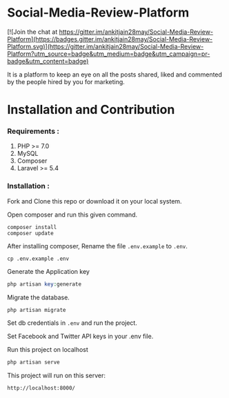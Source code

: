 # Social-Media-Review-Platform

[![Join the chat at https://gitter.im/ankitjain28may/Social-Media-Review-Platform](https://badges.gitter.im/ankitjain28may/Social-Media-Review-Platform.svg)](https://gitter.im/ankitjain28may/Social-Media-Review-Platform?utm_source=badge&utm_medium=badge&utm_campaign=pr-badge&utm_content=badge)

It is a platform to keep an eye on all the posts shared, liked and commented by the people hired by you for marketing.

# Installation and Contribution

### Requirements :

1. PHP >= 7.0
2. MySQL
3. Composer
4. Laravel >= 5.4

### Installation :

Fork and Clone this repo or download it on your local system.

Open composer and run this given command.

```shell
composer install
composer update
```

After installing composer, Rename the file `.env.example` to `.env`.

```shell
cp .env.example .env
```

Generate the Application key

```php
php artisan key:generate
```

Migrate the database.

```php
php artisan migrate
```

Set db credentials in `.env` and run the project.

Set Facebook and Twitter API keys in your .env file.

Run this project on localhost

```php
php artisan serve
```

This project will run on this server:

```
http://localhost:8000/
```